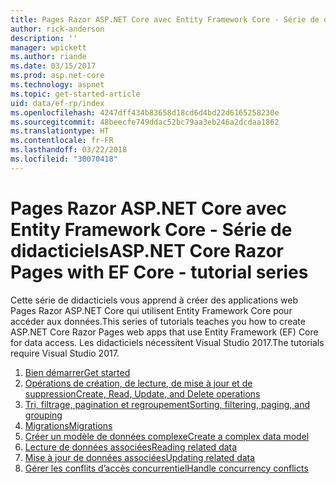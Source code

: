```yaml
---
title: Pages Razor ASP.NET Core avec Entity Framework Core - Série de didacticiels
author: rick-anderson
description: ''
manager: wpickett
ms.author: riande
ms.date: 03/15/2017
ms.prod: asp.net-core
ms.technology: aspnet
ms.topic: get-started-article
uid: data/ef-rp/index
ms.openlocfilehash: 4247dff434b83658d18cd6d4bd22d6165258230e
ms.sourcegitcommit: 48beecfe749ddac52bc79aa3eb246a2dcdaa1862
ms.translationtype: HT
ms.contentlocale: fr-FR
ms.lasthandoff: 03/22/2018
ms.locfileid: "30070418"
---
```

# <a name="aspnet-core-razor-pages-with-ef-core---tutorial-series"></a><span data-ttu-id="9c7b4-102">Pages Razor ASP.NET Core avec Entity Framework Core - Série de didacticiels</span><span class="sxs-lookup"><span data-stu-id="9c7b4-102">ASP.NET Core Razor Pages with EF Core - tutorial series</span></span>

<span data-ttu-id="9c7b4-103">Cette série de didacticiels vous apprend à créer des applications web Pages Razor ASP.NET Core qui utilisent Entity Framework Core pour accéder aux données.</span><span class="sxs-lookup"><span data-stu-id="9c7b4-103">This series of tutorials teaches you how to create ASP.NET Core Razor Pages web apps that use Entity Framework (EF) Core for data access.</span></span> <span data-ttu-id="9c7b4-104">Les didacticiels nécessitent Visual Studio 2017.</span><span class="sxs-lookup"><span data-stu-id="9c7b4-104">The tutorials require Visual Studio 2017.</span></span>

1. [<span data-ttu-id="9c7b4-105">Bien démarrer</span><span class="sxs-lookup"><span data-stu-id="9c7b4-105">Get started</span></span>](xref:data/ef-rp/intro)
1. [<span data-ttu-id="9c7b4-106">Opérations de création, de lecture, de mise à jour et de suppression</span><span class="sxs-lookup"><span data-stu-id="9c7b4-106">Create, Read, Update, and Delete operations</span></span>](xref:data/ef-rp/crud)
1. [<span data-ttu-id="9c7b4-107">Tri, filtrage, pagination et regroupement</span><span class="sxs-lookup"><span data-stu-id="9c7b4-107">Sorting, filtering, paging, and grouping</span></span>](xref:data/ef-rp/sort-filter-page)
1. [<span data-ttu-id="9c7b4-108">Migrations</span><span class="sxs-lookup"><span data-stu-id="9c7b4-108">Migrations</span></span>](xref:data/ef-rp/migrations)
1. [<span data-ttu-id="9c7b4-109">Créer un modèle de données complexe</span><span class="sxs-lookup"><span data-stu-id="9c7b4-109">Create a complex data model</span></span>](xref:data/ef-rp/complex-data-model)
1. [<span data-ttu-id="9c7b4-110">Lecture de données associées</span><span class="sxs-lookup"><span data-stu-id="9c7b4-110">Reading related data</span></span>](xref:data/ef-rp/read-related-data)
1. [<span data-ttu-id="9c7b4-111">Mise à jour de données associées</span><span class="sxs-lookup"><span data-stu-id="9c7b4-111">Updating related data</span></span>](xref:data/ef-rp/update-related-data)
1. [<span data-ttu-id="9c7b4-112">Gérer les conflits d’accès concurrentiel</span><span class="sxs-lookup"><span data-stu-id="9c7b4-112">Handle concurrency conflicts</span></span>](xref:data/ef-rp/concurrency)
